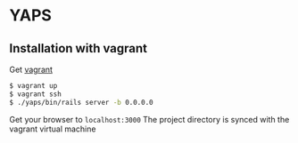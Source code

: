 # YAPS

## Installation with vagrant
Get [vagrant](https://www.vagrantup.com/)
```sh
$ vagrant up
$ vagrant ssh
$ ./yaps/bin/rails server -b 0.0.0.0
```
Get your browser to `localhost:3000` The project directory is synced with the vagrant virtual machine
